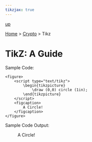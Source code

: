 ```yaml
---
tikzjax: true
---
```


[up](./index.md)

<div class='breadcrumbs'>

[Home](../../../index.md) > [Crypto](./index.md) > Tikz

</div>

# TikZ: A Guide

Sample Code:

```
<figure>
	<script type="text/tikz">
		\begin{tikzpicture}
			\draw (0,0) circle (1in);
		\end{tikzpicture}
	</script>
	<figcaption>
		A Circle!
	</figcaption>
</figure>
```

Sample Code Output:

<figure>
	<script type="text/tikz">
		\begin{tikzpicture}
			\draw (0,0) circle (1in);
		\end{tikzpicture}
	</script>
	<figcaption>
		A Circle!
	</figcaption>
</figure>
